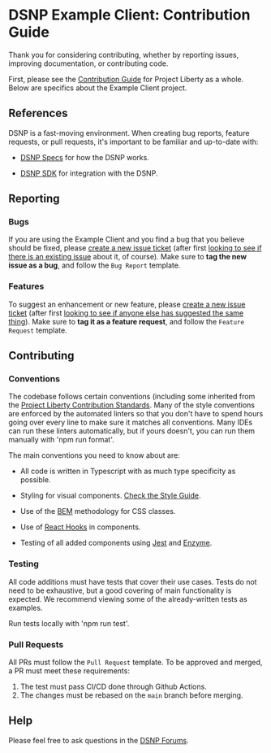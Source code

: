 # DSNP Example Client: Contribution Guide

Thank you for considering contributing, whether by reporting issues,
improving documentation, or contributing code.

First, please see the [Contribution
Guide](https://github.com/LibertyDSNP/liberty-web/blob/main/CONTRIBUTING.md)
for Project Liberty as a whole.  Below are specifics about the Example
Client project.

## References

DSNP is a fast-moving environment.  When creating bug reports, feature
requests, or pull requests, it's important to be familiar and
up-to-date with:

* [DSNP Specs](https://github.com/LibertyDSNP/spec) for how the DSNP works.

* [DSNP SDK](https://github.com/LibertyDSNP/sdk-ts) for integration with the DSNP.

## Reporting

### Bugs

If you are using the Example Client and you find a bug that you
believe should be fixed, please [create a new issue
ticket](https://github.com/LibertyDSNP/example-client/issues/new/choose)
(after first [looking to see if there is an existing
issue](https://github.com/LibertyDSNP/example-client/issues) about it,
of course).  Make sure to **tag the new issue as a bug**, and follow
the `Bug Report` template.

### Features

To suggest an enhancement or new feature, please [create a new issue
ticket](https://github.com/LibertyDSNP/example-client/issues/new/choose)
(after first [looking to see if anyone else has suggested the same
thing](https://github.com/LibertyDSNP/example-client/issues)).  Make
sure to **tag it as a feature request**, and follow the `Feature
Request` template.

## Contributing

### Conventions

The codebase follows certain conventions (including some inherited
from the [Project Liberty Contribution
Standards](https://github.com/LibertyDSNP/liberty-web/blob/main/CONTRIBUTING.md).
Many of the style conventions are enforced by the automated linters so
that you don't have to spend hours going over every line to make sure
it matches all conventions.  Many IDEs can run these linters
automatically, but if yours doesn't, you can run them manually with
'npm run format'.

The main conventions you need to know about are:

* All code is written in Typescript with as much type specificity as possible.

* Styling for visual components. [Check the Style Guide](https://github.com/LibertyDSNP/example-client/blob/main/STYLING.md).

* Use of the [BEM](https://en.bem.info/methodology/quick-start/) methodology for CSS classes.

* Use of [React Hooks](https://reactjs.org/docs/hooks-intro.html) in components.

* Testing of all added components using [Jest](https://jestjs.io) and [Enzyme](https://enzymejs.github.io/enzyme/).

### Testing

All code additions must have tests that cover their use cases.  Tests
do not need to be exhaustive, but a good covering of main
functionality is expected.  We recommend viewing some of the
already-written tests as examples.

Run tests locally with 'npm run test'.

### Pull Requests

All PRs must follow the `Pull Request` template.  To be approved and
merged, a PR must meet these requirements:

1. The test must pass CI/CD done through Github Actions.
2. The changes must be rebased on the `main` branch before merging.

## Help

Please feel free to ask questions in the [DSNP
Forums](https://forums.projectliberty.io).

